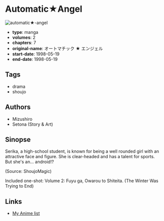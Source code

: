 # Automatic★Angel

![automatic★-angel](https://cdn.myanimelist.net/images/manga/3/175880.jpg)

-   **type**: manga
-   **volumes**: 2
-   **chapters**: 7
-   **original-name**: オートマチック ★ エンジェル
-   **start-date**: 1998-05-19
-   **end-date**: 1998-05-19

## Tags

-   drama
-   shoujo

## Authors

-   Mizushiro
-   Setona (Story & Art)

## Sinopse

Serika, a high-school student, is known for being a well rounded girl with an attractive face and figure. She is clear-headed and has a talent for sports. But she's an... android!?

(Source: ShoujoMagic)

Included one-shot:
Volume 2: Fuyu ga, Owarou to Shiteita. (The Winter Was Trying to End)

## Links

-   [My Anime list](https://myanimelist.net/manga/880/Automatic%E2%98%85Angel)
